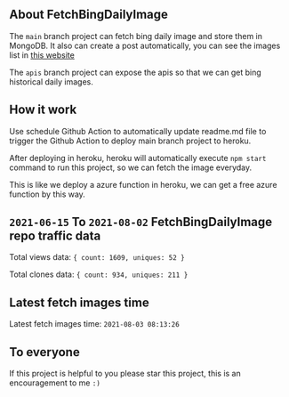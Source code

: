## About FetchBingDailyImage

The `main` branch project can fetch bing daily image and store them in MongoDB.
It also can create a post automatically, you can see the images list in [this website](https://oursalbum.netlify.app)

The `apis` branch project can expose the apis so that we can get bing historical daily images.

## How it work

Use schedule Github Action to automatically update readme.md file to trigger the Github Action to deploy main branch project to heroku.

After deploying in heroku, heroku will automatically execute `npm start` command to run this project, so we can fetch the image everyday.

This is like we deploy a azure function in heroku, we can get a free azure function by this way.

## `2021-06-15` To `2021-08-02` FetchBingDailyImage repo traffic data

Total views data: `{ count: 1609, uniques: 52 }`

Total clones data: `{ count: 934, uniques: 211 }`

## Latest fetch images time

Latest fetch images time: `2021-08-03 08:13:26`

## To everyone

If this project is helpful to you please star this project, this is an encouragement to me `:)`



